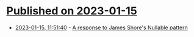 # [Published on 2023-01-15](index.md)

* [2023-01-15, 11:51:40](https://news.ycombinator.com/item?id=34388734) - [A response to James Shore's Nullable pattern](https://higherorderlogic.com/programming/2023/01/06/response-to-james-shore.html)
